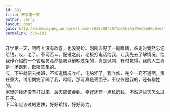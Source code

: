 ```yaml
---
id: 331
title: 开学第一天
author: Jerry
layout: post
guid: http://miemieyang.wordpress.com/2010/08/30/%e5%bc%80%e5%ad%a6%e7%ac%ac%e4%b8%80%e5%a4%a9
permalink: /?p=331
---
```

开学第一天，呵呵！没有欣喜，也没期盼。刚刚去配了一副眼睛，临走时竟然忘记给钱，哎，老了。不可否认。配镜之前，老板打电话给我，让我先去了解情况，给我作介绍的一个管理员竟然是我以前吵过架的，真是讽刺，有时觉得，我的人生真是一场讽刺，歇斯底里的。  
哎，下午就要去接班，不知道情况咋样，电脑坏了，我咋修，完全一窍不通啊，责任重大，试用期完了踢了我，呵呵，那可真是丢面子。不仅仅是我的，还有柳姓的。  
家里的钱还没有打过来，后天应该会到。幸好还有一点私房钱，不然这些天怎么过日子。  
下半年应该过的更快，好好珍惜，好好努力。